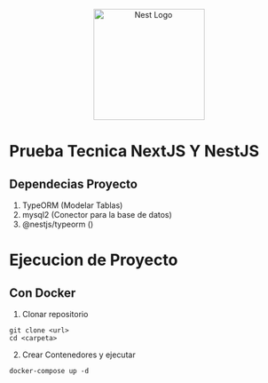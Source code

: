 <p align="center">
  <a href="http://nestjs.com/" target="blank"><img src="https://nestjs.com/img/logo-small.svg" width="200" alt="Nest Logo" /></a>
</p>



# Prueba Tecnica NextJS Y NestJS

  ## Dependecias Proyecto
  1. TypeORM  (Modelar Tablas)
  2. mysql2   (Conector para la base de datos)
  3. @nestjs/typeorm ()


# Ejecucion de Proyecto
  ## Con Docker

  1. Clonar repositorio
  ```
  git clone <url>
  cd <carpeta>
  ```
  2. Crear Contenedores y ejecutar
  ```
  docker-compose up -d 
  ```
  